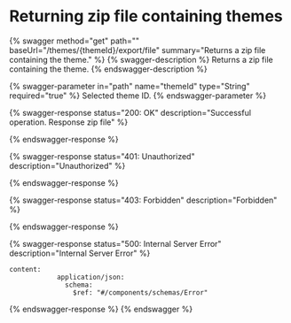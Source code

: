 # Returning zip file containing themes

{% swagger method="get" path="" baseUrl="/themes/{themeId}/export/file" summary="Returns a zip file containing the theme." %}
{% swagger-description %}
Returns a zip file containing the theme.
{% endswagger-description %}

{% swagger-parameter in="path" name="themeId" type="String" required="true" %}
Selected theme ID.
{% endswagger-parameter %}

{% swagger-response status="200: OK" description="Successful operation. Response zip file" %}

{% endswagger-response %}

{% swagger-response status="401: Unauthorized" description="Unauthorized" %}

{% endswagger-response %}

{% swagger-response status="403: Forbidden" description="Forbidden" %}

{% endswagger-response %}

{% swagger-response status="500: Internal Server Error" description="Internal Server Error" %}
```
content:
            application/json:
              schema:
                $ref: "#/components/schemas/Error"
```
{% endswagger-response %}
{% endswagger %}
